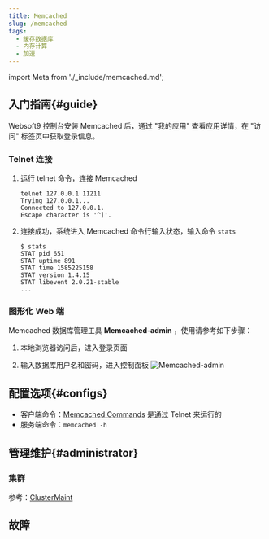 ```yaml
---
title: Memcached
slug: /memcached
tags:
  - 缓存数据库
  - 内存计算
  - 加速
---
```


import Meta from './_include/memcached.md';

<Meta name="meta" />

## 入门指南{#guide}

Websoft9 控制台安装 Memcached 后，通过 "我的应用" 查看应用详情，在 "访问" 标签页中获取登录信息。  

### Telnet 连接

1. 运行 telnet 命令，连接 Memcached

   ```
   telnet 127.0.0.1 11211
   Trying 127.0.0.1...
   Connected to 127.0.0.1.
   Escape character is '^]'.
   ```

3. 连接成功，系统进入 Memcached 命令行输入状态，输入命令 `stats`

   ```
   $ stats
   STAT pid 651
   STAT uptime 891
   STAT time 1585225158
   STAT version 1.4.15
   STAT libevent 2.0.21-stable
   ...
   ```
   
### 图形化 Web 端

Memcached 数据库管理工具 **Memcached-admin** ，使用请参考如下步骤：

1. 本地浏览器访问后，进入登录页面

2. 输入数据库用户名和密码，进入控制面板
  ![Memcached-admin](https://libs.websoft9.com/Websoft9/DocsPicture/zh/memcached/memcached-gui-websoft9.png)


## 配置选项{#configs}

- 客户端命令：[Memcached Commands](https://github.com/memcached/memcached/wiki/Commands) 是通过 Telnet 来运行的
- 服务端命令：`memcached -h`

## 管理维护{#administrator}

### 集群

参考：[ClusterMaint](https://github.com/memcached/memcached/wiki/ClusterMaint)


## 故障
